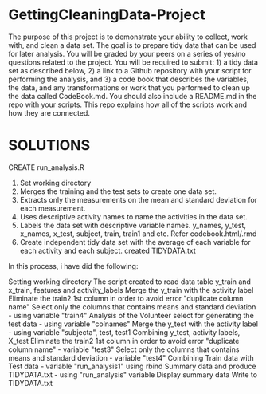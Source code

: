 # GettingCleaningData-Project

The purpose of this project is to demonstrate your ability to collect, work with, and clean a data set. The goal is to prepare tidy data that can be used for later analysis. You will be graded by your peers on a series of yes/no questions related to the project. You will be required to submit: 1) a tidy data set as described below, 2) a link to a Github repository with your script for performing the analysis, and 3) a code book that describes the variables, the data, and any transformations or work that you performed to clean up the data called CodeBook.md. You should also include a README.md in the repo with your scripts. This repo explains how all of the scripts work and how they are connected.  


SOLUTIONS
=========

 CREATE run_analysis.R 
 
1. Set working directory
2. Merges the training and the test sets to create one data set.
3. Extracts only the measurements on the mean and standard deviation for each measurement. 
4. Uses descriptive activity names to name the activities in the data set.
5. Labels the data set with descriptive variable names. y_names, y_test, x_names, x_test, subject, train, train1 and etc. Refer codebook.html/.rmd
6. Create independent tidy data set with the average of each variable for each activity and each subject. created TIDYDATA.txt

In this process, i have did the following:

Setting working directory
The script created to read data table y_train and x_train, features and activity_labels
Merge the y_train with the activity label
Eliminate the train2 1st column in order to avoid error "duplicate column name"
Select only the columns that contains means and standard deviation - using variable "train4"
Analysis of the Volunteer select for generating the test data - using variable "colnames"
Merge the y_test with the activity label - using variable "subjecta", test, test1
Combining y_test, activity labels, X_test
Eliminate the train2 1st column in order to avoid error "duplicate column name" - variable "test3"
Select only the columns that contains means and standard deviation - variable "test4"
Combining Train data with Test data - variable "run_analysis1" using rbind
Summary data and produce TIDYDATA.txt - using "run_analysis" variable
Display summary data
Write to TIDYDATA.txt


